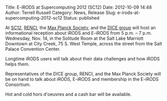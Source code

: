 Title: E-iRODS at Supercomputing 2012 (SC12)
Date: 2012-10-09 14:48
Author: Terrell Russell
Category: News, Release
Slug: e-irods-at-supercomputing-2012-sc12
Status: published

At [SC12](http://sc12.supercomputing.org/),
[RENCI](http://www.renci.org/), the [Max Planck
Society](http://www.mpg.de/183251/portrait), and the [DICE
group](http://dice.unc.edu/) will host an informational reception about
iRODS and E-iRODS from 5 p.m. – 7 p.m. Wednesday, Nov. 14, in the
Solitude Room at the Salt Lake Marriott Downtown at City Creek, 75 S.
West Temple, across the street from the Salt Palace Convention Center.

Longtime iRODS users will talk about their data challenges and how iRODS
helps them.

Representatives of the DICE group, RENCI, and the Max Planck Society
will be on hand to talk about iRODS, E-iRODS and membership in the
E-iRODS Consortium.

Hot and cold hors d'oeuvres and a cash bar will be available.
